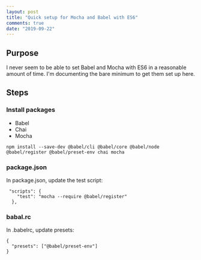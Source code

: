 ```yaml
---
layout: post
title: "Quick setup for Mocha and Babel with ES6"
comments: true
date: "2019-09-22"
---
```


## Purpose
I never seem to be able to set Babel and Mocha with ES6 in a reasonable amount of time. I'm documenting the bare minimum to get them set up here.

## Steps
### Install packages
 - Babel
 - Chai
 - Mocha

```
npm install --save-dev @babel/cli @babel/core @babel/node @babel/register @babel/preset-env chai mocha
```

### package.json
In package.json, update the test script:
```
 "scripts": {
    "test": "mocha --require @babel/register"
  },
```

### babal.rc
In .babelrc, update presets:
```
{
  "presets": ["@babel/preset-env"]
}
```